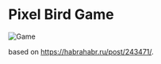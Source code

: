 # Pixel Bird Game

![Game](https://lh5.googleusercontent.com/7Bgr5H-A5k1zMJM_RYNoDjACY457nywnV038Psv1u7Zq0KuXd59S2TZwFDGMsFr7SHgwnWpBqn5TFLk=w2560-h1309-rw)

based on https://habrahabr.ru/post/243471/.
